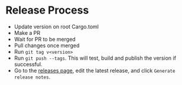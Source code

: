# Release Process

- Update version on root Cargo.toml
- Make a PR
- Wait for PR to be merged
- Pull changes once merged
- Run `git tag v<version>`
- Run `git push --tags`. This will test, build and publish the version if successful.
- Go to the [releases page](https://github.com/lambdaclass/cairo_native/releases), edit the latest release, and click `Generate release notes`.
